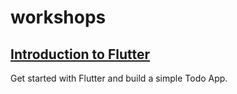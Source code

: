 # workshops

## [Introduction to Flutter](https://martinjensen.tech/flutter-intro/)

Get started with Flutter and build a simple Todo App.
